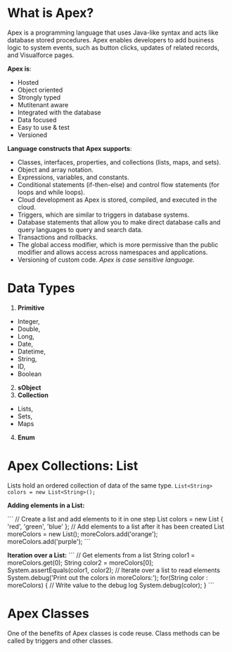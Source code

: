 # What is Apex?
Apex is a programming language that uses Java-like syntax and acts like database stored procedures. Apex enables developers to add business logic to system events, such as button clicks, updates of related records, and Visualforce pages.

**Apex is**:
- Hosted
- Object oriented 
- Strongly typed
- Mutitenant aware
- Integrated with the database
- Data focused
- Easy to use & test
- Versioned

**Language constructs that Apex supports**:
- Classes, interfaces, properties, and collections (lists, maps, and sets).
- Object and array notation.
- Expressions, variables, and constants.
- Conditional statements (if-then-else) and control flow statements (for loops and while loops).
- Cloud development as Apex is stored, compiled, and executed in the cloud.
- Triggers, which are similar to triggers in database systems.
- Database statements that allow you to make direct database calls and query languages to query and search data.
- Transactions and rollbacks.
- The global access modifier, which is more permissive than the public modifier and allows access across namespaces and applications.
- Versioning of custom code.
*Apex is case sensitive language.*

# Data Types
1. **Primitive**
- Integer, 
- Double, 
- Long, 
- Date, 
- Datetime, 
- String, 
- ID, 
- Boolean
2. **sObject**
3. **Collection**
- Lists,
- Sets,
- Maps
4. **Enum**

# Apex Collections: List
Lists hold an ordered collection of data of the same type.
```List<String> colors = new List<String>();```

**Adding elements in a List:**

\```
// Create a list and add elements to it in one step
List<String> colors = new List<String> { 'red', 'green', 'blue' };
// Add elements to a list after it has been created
List<String> moreColors = new List<String>();
moreColors.add('orange');
moreColors.add('purple');
\```

**Iteration over a List:**
\```
// Get elements from a list
String color1 = moreColors.get(0);
String color2 = moreColors[0];
System.assertEquals(color1, color2);
// Iterate over a list to read elements
System.debug('Print out the colors in moreColors:');
for(String color : moreColors) {
    // Write value to the debug log
    System.debug(color);
}
\```

# Apex Classes
One of the benefits of Apex classes is code reuse. Class methods can be called by triggers and other classes.

